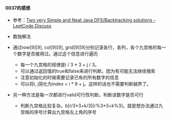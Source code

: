 #### 0037的感想
- 参考：[Two very Simple and Neat Java DFS/Backtracking solutions - LeetCode Discuss](https://leetcode.com/problems/sudoku-solver/discuss/15903/Two-very-Simple-and-Neat-Java-DFSBacktracking-solutions)
- 数独解法
- 通过row\[9]\[9], col\[9]\[9], grid\[9]\[9]分别记录各行，各列，各个九宫格的每一个数字是否被用过。通过这个信息进行遍历
  - 每一个九宫格的规律是i / 3 * 3 + j / 3。
  - 可以通过返回值的true和false来进行判断。因为有可能无法继续搜索
  - 注意初始化的时候需要记录已有的所有数字的信息
  - 可以将i, j简化为index = i * 9 + j。这样的话也不需要判断越界了。

- 另一种方法是每一次都进行valid可行性判断。判断该数字是否可行
  - 判断九宫格比较复杂。b\[r/3\*3+k/3]\[r%3\*3+k%3]。就是想办法通过九宫格的序号计算出九宫格左上角的序号



